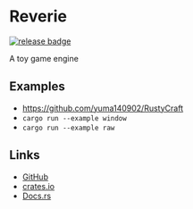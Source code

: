 # Reverie

[![release badge](https://flat.badgen.net/github/tag/yuma140902/Reverie?label=Release)](https://crates.io/crates/reverie-engine)

A toy game engine

## Examples

- <https://github.com/yuma140902/RustyCraft>
- `cargo run --example window`
- `cargo run --example raw`

## Links

- [GitHub](https://github.com/yuma140902/Reverie)
- [crates.io](https://crates.io/crates/reverie-engine)
- [Docs.rs](https://docs.rs/reverie-engine/)

